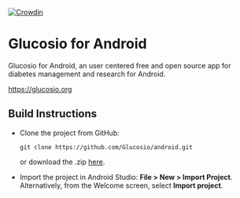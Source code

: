 [![Crowdin](https://d322cqt584bo4o.cloudfront.net/glucosio/localized.png)](https://crowdin.com/project/glucosio)
# Glucosio for Android
Glucosio for Android, an user centered free and open source app for diabetes management and research for Android.

 https://glucosio.org
 
## Build Instructions
 
- Clone the project from GitHub: 
   ```
   git clone https://github.com/Glucosio/android.git
   ```
   or download the .zip [here](https://github.com/Glucosio/android/archive/master.zip).

- Import the project in Android Studio: **File > New > Import Project**.
  Alternatively, from the Welcome screen, select **Import project**.



